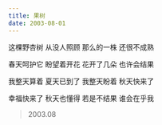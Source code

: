```yaml
---
title: 果树
date: 2003-08-01
---
```


这棵野杏树
从没人照顾
那么的一株
还很不成熟
<!--more-->
春天呵护它
盼望着开花
花开了几朵
也许会结果

我整天算着
夏天已到了
我整天盼着
秋天快来了

幸福快来了
秋天也懂得
若是不结果
谁会在乎我

> 2003.08